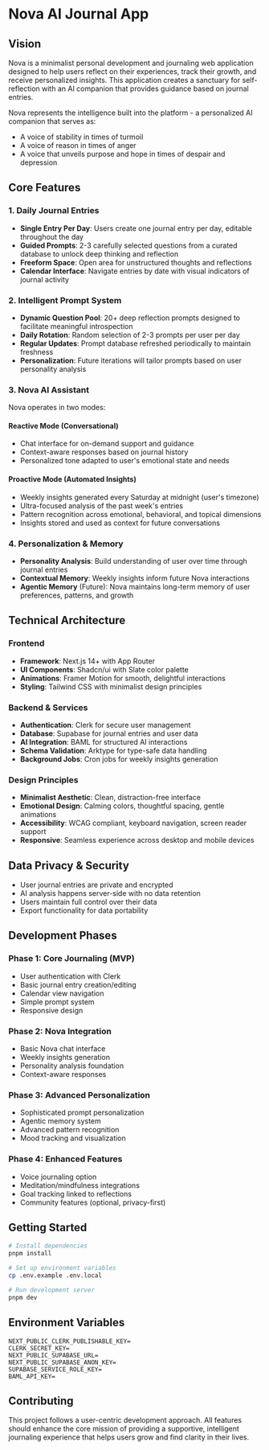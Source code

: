 # Nova AI Journal App

## Vision

Nova is a minimalist personal development and journaling web application designed to help users reflect on their experiences, track their growth, and receive personalized insights. This application creates a sanctuary for self-reflection with an AI companion that provides guidance based on journal entries.

Nova represents the intelligence built into the platform - a personalized AI companion that serves as:
- A voice of stability in times of turmoil
- A voice of reason in times of anger
- A voice that unveils purpose and hope in times of despair and depression

## Core Features

### 1. Daily Journal Entries
- **Single Entry Per Day**: Users create one journal entry per day, editable throughout the day
- **Guided Prompts**: 2-3 carefully selected questions from a curated database to unlock deep thinking and reflection
- **Freeform Space**: Open area for unstructured thoughts and reflections
- **Calendar Interface**: Navigate entries by date with visual indicators of journal activity

### 2. Intelligent Prompt System
- **Dynamic Question Pool**: 20+ deep reflection prompts designed to facilitate meaningful introspection
- **Daily Rotation**: Random selection of 2-3 prompts per user per day
- **Regular Updates**: Prompt database refreshed periodically to maintain freshness
- **Personalization**: Future iterations will tailor prompts based on user personality analysis

### 3. Nova AI Assistant
Nova operates in two modes:

#### Reactive Mode (Conversational)
- Chat interface for on-demand support and guidance
- Context-aware responses based on journal history
- Personalized tone adapted to user's emotional state and needs

#### Proactive Mode (Automated Insights)
- Weekly insights generated every Saturday at midnight (user's timezone)
- Ultra-focused analysis of the past week's entries
- Pattern recognition across emotional, behavioral, and topical dimensions
- Insights stored and used as context for future conversations

### 4. Personalization & Memory
- **Personality Analysis**: Build understanding of user over time through journal entries
- **Contextual Memory**: Weekly insights inform future Nova interactions
- **Agentic Memory** (Future): Nova maintains long-term memory of user preferences, patterns, and growth

## Technical Architecture

### Frontend
- **Framework**: Next.js 14+ with App Router
- **UI Components**: Shadcn/ui with Slate color palette
- **Animations**: Framer Motion for smooth, delightful interactions
- **Styling**: Tailwind CSS with minimalist design principles

### Backend & Services
- **Authentication**: Clerk for secure user management
- **Database**: Supabase for journal entries and user data
- **AI Integration**: BAML for structured AI interactions
- **Schema Validation**: Arktype for type-safe data handling
- **Background Jobs**: Cron jobs for weekly insights generation

### Design Principles
- **Minimalist Aesthetic**: Clean, distraction-free interface
- **Emotional Design**: Calming colors, thoughtful spacing, gentle animations
- **Accessibility**: WCAG compliant, keyboard navigation, screen reader support
- **Responsive**: Seamless experience across desktop and mobile devices

## Data Privacy & Security
- User journal entries are private and encrypted
- AI analysis happens server-side with no data retention
- Users maintain full control over their data
- Export functionality for data portability

## Development Phases

### Phase 1: Core Journaling (MVP)
- User authentication with Clerk
- Basic journal entry creation/editing
- Calendar view navigation
- Simple prompt system
- Responsive design

### Phase 2: Nova Integration
- Basic Nova chat interface
- Weekly insights generation
- Personality analysis foundation
- Context-aware responses

### Phase 3: Advanced Personalization
- Sophisticated prompt personalization
- Agentic memory system
- Advanced pattern recognition
- Mood tracking and visualization

### Phase 4: Enhanced Features
- Voice journaling option
- Meditation/mindfulness integrations
- Goal tracking linked to reflections
- Community features (optional, privacy-first)

## Getting Started

```bash
# Install dependencies
pnpm install

# Set up environment variables
cp .env.example .env.local

# Run development server
pnpm dev
```

## Environment Variables
```
NEXT_PUBLIC_CLERK_PUBLISHABLE_KEY=
CLERK_SECRET_KEY=
NEXT_PUBLIC_SUPABASE_URL=
NEXT_PUBLIC_SUPABASE_ANON_KEY=
SUPABASE_SERVICE_ROLE_KEY=
BAML_API_KEY=
```

## Contributing
This project follows a user-centric development approach. All features should enhance the core mission of providing a supportive, intelligent journaling experience that helps users grow and find clarity in their lives.